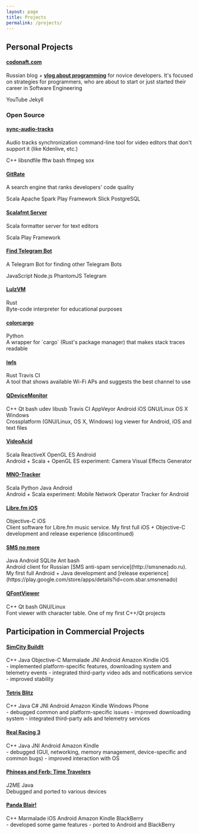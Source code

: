 ```yaml
---
layout: page
title: Projects
permalink: /projects/
---
```


## Personal Projects

#### [codonaft.com](https://codonaft.com)
Russian blog + [**vlog about programming**](https://www.youtube.com/channel/UCjNAnQpPQydNLTHcVz0s44A)
for novice developers.
It's focused on strategies for programmers, who are about to start or
just started their career in Software Engineering
<div class="tags">
  <span class="tag">YouTube</span>
  <span class="tag">Jekyll</span>
</div>

### Open Source

#### [sync-audio-tracks](https://github.com/alopatindev/sync-audio-tracks)
Audio tracks synchronization command-line tool for video editors that don't support it (like Kdenlive, etc.)
<div class="tags">
  <span class="tag">C++</span>
  <span class="tag">libsndfile</span>
  <span class="tag">fftw</span>
  <span class="tag">bash</span>
  <span class="tag">ffmpeg</span>
  <span class="tag">sox</span>
</div>

#### [GitRate](https://github.com/alopatindev/gitrate)
A search engine that ranks developers' code quality
<div class="tags">
  <span class="tag">Scala</span>
  <span class="tag">Apache Spark</span>
  <span class="tag">Play Framework</span>
  <span class="tag">Slick</span>
  <span class="tag">PostgreSQL</span>
</div>

#### [Scalafmt Server](https://github.com/alopatindev/scalafmt-server)
Scala formatter server for text editors
<div class="tags">
  <span class="tag">Scala</span>
  <span class="tag">Play Framework</span>
</div>

#### [Find Telegram Bot](https://github.com/alopatindev/find-telegram-bot)
A Telegram Bot for finding other Telegram Bots
<div class="tags">
  <span class="tag">JavaScript</span>
  <span class="tag">Node.js</span>
  <span class="tag">PhantomJS</span>
  <span class="tag">Telegram</span>
</div>

#### [LulzVM](https://github.com/alopatindev/lulzvm)
<div class="tags">
  <span class="tag">Rust</span>
</div>
Byte-code interpreter for educational purposes

#### [colorcargo](https://github.com/alopatindev/colorcargo)
<div class="tags">
  <span class="tag">Python</span>
</div>
A wrapper for `cargo` (Rust's package manager) that makes stack traces readable

#### [iwls](https://github.com/alopatindev/iwls)
<div class="tags">
  <span class="tag">Rust</span>
  <span class="tag">Travis CI</span>
</div>
A tool that shows available Wi-Fi APs and suggests the best channel to use

#### [QDeviceMonitor](https://github.com/alopatindev/qdevicemonitor)
<div class="tags">
  <span class="tag">C++</span>
  <span class="tag">Qt</span>
  <span class="tag">bash</span>
  <span class="tag">udev</span>
  <span class="tag">libusb</span>
  <span class="tag">Travis CI</span>
  <span class="tag">AppVeyor</span>
  <span class="tag">Android</span>
  <span class="tag">iOS</span>
  <span class="tag">GNU/Linux</span>
  <span class="tag">OS X</span>
  <span class="tag">Windows</span>
</div>
Crossplatform (GNU/Linux, OS X, Windows) log viewer for Android, iOS and text files

#### [VideoAcid](https://github.com/alopatindev/videoacid)
<div class="tags">
  <span class="tag">Scala</span>
  <span class="tag">ReactiveX</span>
  <span class="tag">OpenGL ES</span>
  <span class="tag">Android</span>
</div>
Android + Scala + OpenGL ES experiment: Camera Visual Effects Generator

#### [MNO-Tracker](https://github.com/mnotracker/mnotracker)
<div class="tags">
  <span class="tag">Scala</span>
  <span class="tag">Python</span>
  <span class="tag">Java</span>
  <span class="tag">Android</span>
</div>
Android + Scala experiment: Mobile Network Operator Tracker for Android

#### [Libre.fm iOS](https://github.com/alopatindev/librefmios)
<div class="tags">
  <span class="tag">Objective-C</span>
  <span class="tag">iOS</span>
</div>
Client software for Libre.fm music service.
My first full iOS + Objective-C development and release experience (discontinued)

#### [SMS no more](https://github.com/alopatindev/smsnenado)
<div class="tags">
  <span class="tag">Java</span>
  <span class="tag">Android</span>
  <span class="tag">SQLite</span>
  <span class="tag">Ant</span>
  <span class="tag">bash</span>
</div>
Android client for Russian [SMS anti-spam service](http://smsnenado.ru).
My first full Android + Java development and [release experience](https://play.google.com/store/apps/details?id=com.sbar.smsnenado)

#### [QFontViewer](https://github.com/alopatindev/qfontviewer)
<div class="tags">
  <span class="tag">C++</span>
  <span class="tag">Qt</span>
  <span class="tag">bash</span>
  <span class="tag">GNU/Linux</span>
</div>
Font viewer with character table.
One of my first C++/Qt projects

## Participation in Commercial Projects

#### [SimCity BuildIt](http://www.ea.com/simcity-buildit)
<div class="tags">
  <span class="tag">C++</span>
  <span class="tag">Java</span>
  <span class="tag">Objective-C</span>
  <span class="tag">Marmalade</span>
  <span class="tag">JNI</span>
  <span class="tag">Android</span>
  <span class="tag">Amazon Kindle</span>
  <span class="tag">iOS</span>
</div>
- implemented platform-specific features, downloading system and telemetry events
- integrated third-party video ads and notifications service
- improved stability

#### [Tetris Blitz](http://www.tetrisblitz.com)
<div class="tags">
  <span class="tag">C++</span>
  <span class="tag">Java</span>
  <span class="tag">C#</span>
  <span class="tag">JNI</span>
  <span class="tag">Android</span>
  <span class="tag">Amazon Kindle</span>
  <span class="tag">Windows Phone</span>
</div>
- debugged common and platform-specific issues
- improved downloading system
- integrated third-party ads and telemetry services

#### [Real Racing 3](http://www.ea.com/real-racing-3)
<div class="tags">
  <span class="tag">C++</span>
  <span class="tag">Java</span>
  <span class="tag">JNI</span>
  <span class="tag">Android</span>
  <span class="tag">Amazon Kindle</span>
</div>
- debugged (GUI, networking, memory management, device-specific and common bugs)
- improved interaction with OS

#### [Phineas and Ferb: Time Travelers](http://java.mob.org/game/phineas_and_ferb_time_travelers.html)
<div class="tags">
  <span class="tag">J2ME</span>
  <span class="tag">Java</span>
</div>
Debugged and ported to various devices

#### [Panda Blair!](https://itunes.apple.com/us/app/panda-blair!/id500995558?mt=8)
<div class="tags">
  <span class="tag">C++</span>
  <span class="tag">Marmalade</span>
  <span class="tag">iOS</span>
  <span class="tag">Android</span>
  <span class="tag">Amazon Kindle</span>
  <span class="tag">BlackBerry</span>
</div>
- developed some game features
- ported to Android and BlackBerry
